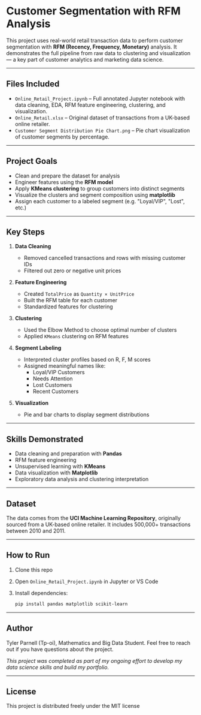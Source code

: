 # Customer Segmentation with RFM Analysis

This project uses real-world retail transaction data to perform customer segmentation with **RFM (Recency, Frequency, Monetary)** analysis. It demonstrates the full pipeline from raw data to clustering and visualization — a key part of customer analytics and marketing data science.

---

## Files Included

- `Online_Retail_Project.ipynb` – Full annotated Jupyter notebook with data cleaning, EDA, RFM feature engineering, clustering, and visualization.
- `Online_Retail.xlsx` – Original dataset of transactions from a UK-based online retailer.
- `Customer Segment Distribution Pie Chart.png` – Pie chart visualization of customer segments by percentage.

---

## Project Goals

- Clean and prepare the dataset for analysis  
- Engineer features using the **RFM model**  
- Apply **KMeans clustering** to group customers into distinct segments  
- Visualize the clusters and segment composition using **matplotlib**  
- Assign each customer to a labeled segment (e.g. "Loyal/VIP", "Lost", etc.)

---

## Key Steps

1. **Data Cleaning**
   - Removed cancelled transactions and rows with missing customer IDs
   - Filtered out zero or negative unit prices

2. **Feature Engineering**
   - Created `TotalPrice` as `Quantity × UnitPrice`
   - Built the RFM table for each customer
   - Standardized features for clustering

3. **Clustering**
   - Used the Elbow Method to choose optimal number of clusters
   - Applied `KMeans` clustering on RFM features

4. **Segment Labeling**
   - Interpreted cluster profiles based on R, F, M scores
   - Assigned meaningful names like:
     - Loyal/VIP Customers
     - Needs Attention
     - Lost Customers
     - Recent Customers

5. **Visualization**
   - Pie and bar charts to display segment distributions

---

## Skills Demonstrated

- Data cleaning and preparation with **Pandas**  
- RFM feature engineering  
- Unsupervised learning with **KMeans**  
- Data visualization with **Matplotlib**  
- Exploratory data analysis and clustering interpretation

---

## Dataset

The data comes from the **UCI Machine Learning Repository**, originally sourced from a UK-based online retailer. It includes 500,000+ transactions between 2010 and 2011.

---

## How to Run

1. Clone this repo
2. Open `Online_Retail_Project.ipynb` in Jupyter or VS Code
3. Install dependencies:

   ```bash
   pip install pandas matplotlib scikit-learn
   ```

---

## Author

Tyler Parnell (Tp-oi), Mathematics and Big Data Student.
Feel free to reach out if you have questions about the project.

*This project was completed as part of my ongoing effort to develop my data science skills and build my portfolio.*

---

## License

This project is distributed freely under the MIT license


